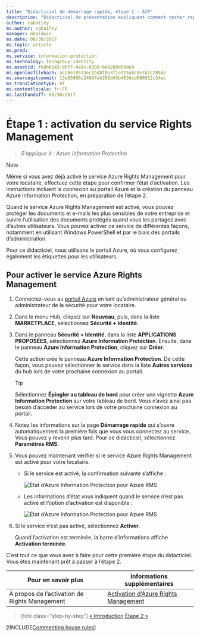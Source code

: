 ```yaml
---
title: "Didacticiel de démarrage rapide, étape 1 - AIP"
description: "Didacticiel de présentation expliquant comment tester rapidement Azure Information Protection, étape 1 : activation du service Azure Rights Management."
author: cabailey
ms.author: cabailey
manager: mbaldwin
ms.date: 08/30/2017
ms.topic: article
ms.prod: 
ms.service: information-protection
ms.technology: techgroup-identity
ms.assetid: f6dbb143-96f7-4a9c-8208-be9280d69de9
ms.openlocfilehash: ac28e18573ec1bd8f0a3f1e715a8c8e1b7c2854e
ms.sourcegitcommit: 13e95906c24687eb281d43b403dcd080912c54ec
ms.translationtype: HT
ms.contentlocale: fr-FR
ms.lasthandoff: 08/30/2017
---
```

# <a name="step-1-activate-the-rights-management-service"></a>Étape 1 : activation du service Rights Management
 
>*S’applique à : Azure Information Protection*

> [!NOTE]
>Même si vous avez déjà activé le service Azure Rights Management pour votre locataire, effectuez cette étape pour confirmer l’état d’activation. Les instructions incluent la connexion au portail Azure et la création du panneau Azure Information Protection, en préparation de l’étape 2. 

Quand le service Azure Rights Management est activé, vous pouvez protéger les documents et e-mails les plus sensibles de votre entreprise et suivre l’utilisation des documents protégés quand vous les partagez avec d’autres utilisateurs. Vous pouvez activer ce service de différentes façons, notamment en utilisant Windows PowerShell et par le biais des portails d’administration.

Pour ce didacticiel, nous utilisons le portail Azure, où vous configurez également les étiquettes pour les utilisateurs. 

## <a name="to-activate-the-azure-rights-management-service"></a>Pour activer le service Azure Rights Management

1. Connectez-vous au [portail Azure](https://portal.azure.com) en tant qu’administrateur général ou administrateur de la sécurité pour votre locataire.

2. Dans le menu Hub, cliquez sur **Nouveau**, puis, dans la liste **MARKETPLACE**, sélectionnez **Sécurité + Identité**. 
    
3.  Dans le panneau **Sécurité + Identité**, dans la liste **APPLICATIONS PROPOSÉES**, sélectionnez **Azure Information Protection**. Ensuite, dans le panneau **Azure Information Protection**, cliquez sur **Créer**.
    
    Cette action crée le panneau **Azure Information Protection**. De cette façon, vous pouvez sélectionner le service dans la liste **Autres services** du hub lors de votre prochaine connexion au portail. 
    
    > [!TIP] 
    > Sélectionnez **Épingler au tableau de bord** pour créer une vignette **Azure Information Protection** sur votre tableau de bord. Vous n’avez ainsi pas besoin d’accéder au service lors de votre prochaine connexion au portail.

4. Notez les informations sur la page **Démarrage rapide** qui s’ouvre automatiquement la première fois que vous vous connectez au service. Vous pouvez y revenir plus tard. Pour ce didacticiel, sélectionnez **Paramètres RMS**.  

5. Vous pouvez maintenant vérifier si le service Azure Rights Management est activé pour votre locataire. 
    
    - Si le service est activé, la confirmation suivante s’affiche :
        
        ![État d’Azure Information Protection pour Azure RMS](../media/info-protect-azurerms-activated.png)
        
    - Les informations d’état vous indiquent quand le service n’est pas activé et l’option d’activation est disponible :
        
        ![État d’Azure Information Protection pour Azure RMS](../media/info-protect-azurerms-deactivated.png)

6. Si le service n’est pas activé, sélectionnez **Activer**. 

    Quand l’activation est terminée, la barre d’informations affiche **Activation terminée**.

C’est tout ce que vous avez à faire pour cette première étape du didacticiel. Vous êtes maintenant prêt à passer à l’étape 2.

|Pour en savoir plus|Informations supplémentaires|
|--------------------------------|--------------------------|
|À propos de l’activation de Rights Management|[Activation d’Azure Rights Management](../deploy-use/activate-service.md)|


>[!div class="step-by-step"]
[&#171; Introduction](infoprotect-quick-start-tutorial.md)
[Étape 2 &#187;](infoprotect-tutorial-step2.md)

[!INCLUDE[Commenting house rules](../includes/houserules.md)]

